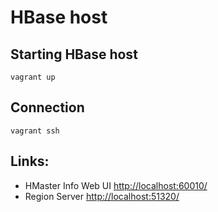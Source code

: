 # HBase host

## Starting HBase host
```
vagrant up
```

## Connection
```
vagrant ssh
```

## Links:

* HMaster Info Web UI [http://localhost:60010/](http://localhost:60010/)
* Region Server [http://localhost:51320/](http://localhost:51320/)
